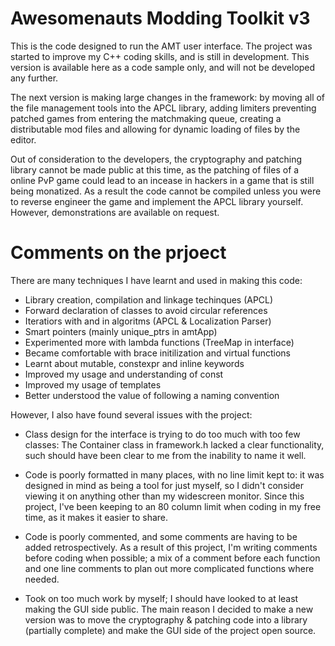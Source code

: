 # Awesomenauts Modding Toolkit v3

This is the code designed to run the AMT user interface. The project was
started to improve my C++ coding skills, and is still in development.
This version is available here as a code sample only, and will not be
developed any further.

The next version is making large changes in the framework: by moving all of
the file management tools into the APCL library, adding limiters preventing
patched games from entering the matchmaking queue, creating a distributable
mod files and allowing for dynamic loading of files by the editor.

Out of consideration to the developers, the cryptography and patching library
cannot be made public at this time, as the patching of files of a online PvP
game could lead to an incease in hackers in a game that is still being 
monatized. As a result the code cannot be compiled unless you were to reverse
engineer the game and implement the APCL library yourself. However,
demonstrations are available on request.

# Comments on the prjoect

There are many techniques I have learnt and used in making this code:
- Library creation, compilation and linkage techinques (APCL)
- Forward declaration of classes to avoid circular references
- Iteratiors with and in algoritms (APCL & Localization Parser)
- Smart pointers (mainly unique_ptrs in amtApp)
- Experimented more with lambda functions (TreeMap in interface)
- Became comfortable with brace initilization and virtual functions
- Learnt about mutable, constexpr and inline keywords
- Improved my usage and understanding of const
- Improved my usage of templates
- Better understood the value of following a naming convention

However, I also have found several issues with the project:

- Class design for the interface is trying to do too much with too few classes:
  The Container class in framework.h lacked a clear functionality, such
  should have been clear to me from the inability to name it well.

- Code is poorly formatted in many places, with no line limit kept to:
  it was designed in mind as being a tool for just myself, so I didn't
  consider viewing it on anything other than my widescreen monitor.
  Since this project, I've been keeping to an 80 column limit when coding
  in my free time, as it makes it easier to share.

- Code is poorly commented, and some comments are having to be added
  retrospectively. As a result of this project, I'm writing comments before 
  coding when possible; a mix of a comment before each function and one line 
  comments to plan out more complicated functions where needed.

- Took on too much work by myself; I should have looked to at least making
  the GUI side public. The main reason I decided to make a new version
  was to move the cryptography & patching code into a library (partially 
  complete) and make the GUI side of the project open source.
